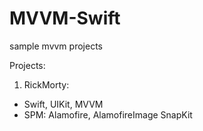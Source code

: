 # MVVM-Swift
sample mvvm projects

Projects: 
  
1. RickMorty:
  - Swift, UIKit, MVVM
  - SPM: Alamofire, AlamofireImage SnapKit
